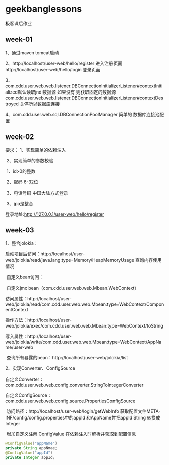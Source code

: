 # geekbanglessons

极客课后作业

## week-01

1、通过maven tomcat启动

2、http://localhost/user-web/hello/register 进入注册页面
http://localhost/user-web/hello/login 登录页面

3、com.cdd.user.web.web.listener.DBConnectionInitializerListener#contextInitialized默认读取jndi数据源 如果没有 则获取固定的数据源
com.cdd.user.web.web.listener.DBConnectionInitializerListener#contextDestroyed 关停所以数据库连接

4、com.cdd.user.web.sql.DBConnectionPoolManager 简单的 数据库连接池配置

## week-02

要求：
    1、实现简单的依赖注入

​    2、实现简单的参数校验

​        1、id>0的整数

​        2、密码 6-32位

​        3、电话号码 中国大陆方式登录

​    3、jpa是整合

登录地址:http://127.0.0.1/user-web/hello/register

## week-03

1、整合jolokia：

​		启动项目后访问：http://localhost/user-web/jolokia/read/java.lang:type=Memory/HeapMemoryUsage 查询内存使用情况

​		自定义bean访问：

​			自定义jmx bean（com.cdd.user.web.web.Mbean.WebContext）

​			访问属性：http://localhost/user-web/jolokia/read/com.cdd.user.web.web.Mbean:type=WebContext/ComponentContext

​			操作方法：http://localhost/user-web/jolokia/exec/com.cdd.user.web.web.Mbean:type=WebContext/toString

​			写入属性：http://localhost/user-web/jolokia/write/com.cdd.user.web.web.Mbean:type=WebContext/AppName/user-web

​			查询所有暴露的bean：http://localhost/user-web/jolokia/list

2、实现Converter、ConfigSource

​	自定义Converter：com.cdd.user.web.web.config.converter.StringToIntegerConverter

​	自定义ConfigSource：com.cdd.user.web.web.config.source.PropertiesConfigSource

​	访问路径：http://localhost/user-web/login/getWebInfo   获取配置文件META-INF/config/config.properties中的appId 和AppName并把appId String 转换成Integer

​	增加自定义注解 ConfigValue  在依赖注入时解析并获取到配置信息

```java
@ConfigValue("appName")
private String appNmae;
@ConfigValue("appId")
private Integer appId;
```

​	